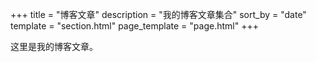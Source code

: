 +++
title = "博客文章"
description = "我的博客文章集合"
sort_by = "date"
template = "section.html"
page_template = "page.html"
+++

这里是我的博客文章。
